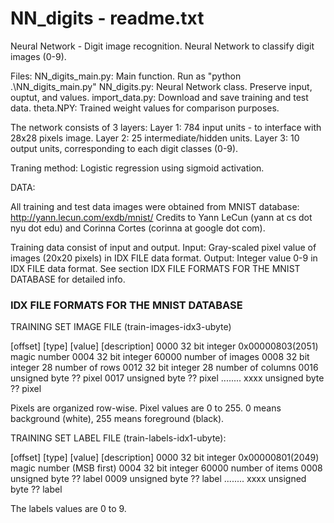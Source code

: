 # NN_digits - readme.txt

Neural Network - Digit image recognition.
Neural Network to classify digit images (0-9).

Files:
NN_digits_main.py:  Main function. Run as "python .\NN_digits_main.py"
NN_digits.py:       Neural Network class. Preserve input, ouptut, and values.
import_data.py:     Download and save training and test data.
theta.NPY:          Trained weight values for comparison purposes.

The network consists of 3 layers:
Layer 1: 784 input units - to interface with 28x28 pixels image.
Layer 2: 25 intermediate/hidden units.
Layer 3: 10 output units, corresponding to each digit classes (0-9).

Traning method:
Logistic regression using sigmoid activation.


DATA:

All training and test data images were obtained from MNIST database:
http://yann.lecun.com/exdb/mnist/
Credits to Yann LeCun (yann at cs dot nyu dot edu) and
Corinna Cortes (corinna at google dot com).
 

Training data consist of input and output.
Input:  Gray-scaled pixel value of images (20x20 pixels) in IDX FILE data format.
Output: Integer value 0-9 in IDX FILE data format.
See section IDX FILE FORMATS FOR THE MNIST DATABASE for detailed info.




### IDX FILE FORMATS FOR THE MNIST DATABASE


 TRAINING SET IMAGE FILE (train-images-idx3-ubyte)

 [offset] [type]          [value]          [description]
 0000     32 bit integer  0x00000803(2051) magic number
 0004     32 bit integer  60000            number of images
 0008     32 bit integer  28               number of rows
 0012     32 bit integer  28               number of columns
 0016     unsigned byte   ??               pixel
 0017     unsigned byte   ??               pixel
 ........
 xxxx     unsigned byte   ??               pixel

 Pixels are organized row-wise. Pixel values are 0 to 255. 
 0 means background (white), 255 means foreground (black).

 TRAINING SET LABEL FILE (train-labels-idx1-ubyte):
 
 [offset] [type]          [value]          [description]
 0000     32 bit integer  0x00000801(2049) magic number (MSB first)
 0004     32 bit integer  60000            number of items
 0008     unsigned byte   ??               label
 0009     unsigned byte   ??               label
 ........
 xxxx     unsigned byte   ??               label
 
 The labels values are 0 to 9.
